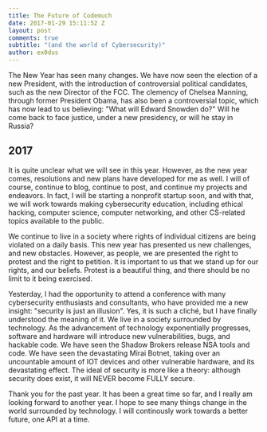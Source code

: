 ```yaml
---
title: The Future of Codemuch
date: 2017-01-29 15:11:52 Z
layout: post
comments: true
subtitle: "(and the world of Cybersecurity)"
author: ex0dus
---
```


The New Year has seen many changes. We have now seen the election of a new President, with the introduction of controversial political candidates, such as the new Director of the FCC. The clemency of Chelsea Manning, through former President Obama, has also been a controversial topic, which has now lead to us believing: "What will Edward Snowden do?" Will he come back to face justice, under a new presidency, or will he stay in Russia?  

## 2017

It is quite unclear what we will see in this year. However, as the new year comes, resolutions and new plans have developed for me as well. I will of course, continue to blog, continue to post, and continue my projects and endeavors. In fact, I will be starting a nonprofit startup soon, and with that, we will work towards making cybersecurity education, including ethical hacking, computer science, computer networking, and other CS-related topics available to the public.  

We continue to live in a society where rights of individual citizens are being violated on a daily basis. This new year has presented us new challenges, and new obstacles. However, as people, we are presented the right to protest and the right to petition. It is important to us that we stand up for our rights, and our beliefs. Protest is a beautiful thing, and there should be no limit to it being exercised.  

Yesterday, I had the opportunity to attend a conference with many cybersecurity enthusiasts and consultants, who have provided me a new insight: "security is just an illusion". Yes, it is such a cliché, but I have finally understood the meaning of it. We live in a society surrounded by technology. As the advancement of technology exponentially progresses, software and hardware will introduce new vulnerabilities, bugs, and hackable code. We have seen the Shadow Brokers release NSA tools and code. We have seen the devastating Mirai Botnet, taking over an uncountable amount of IOT devices and other vulnerable hardware, and its devastating effect. The ideal of security is more like a theory: although security does exist, it will NEVER become FULLY secure.  

Thank you for the past year. It has been a great time so far, and I really am looking forward to another year. I hope to see many things change in the world surrounded by technology. I will continously work towards a better future, one API at a time.
